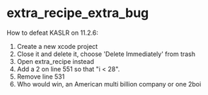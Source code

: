 # extra_recipe_extra_bug
How to defeat KASLR on 11.2.6: 
1. Create a new xcode project 
2. Close it and delete it, choose 'Delete Immediately' from trash 
3. Open extra_recipe instead 
4. Add a 2 on line 551 so that "i < 28". 
5. Remove line 531 
6. Who would win, an American multi billion company or one 2boi

